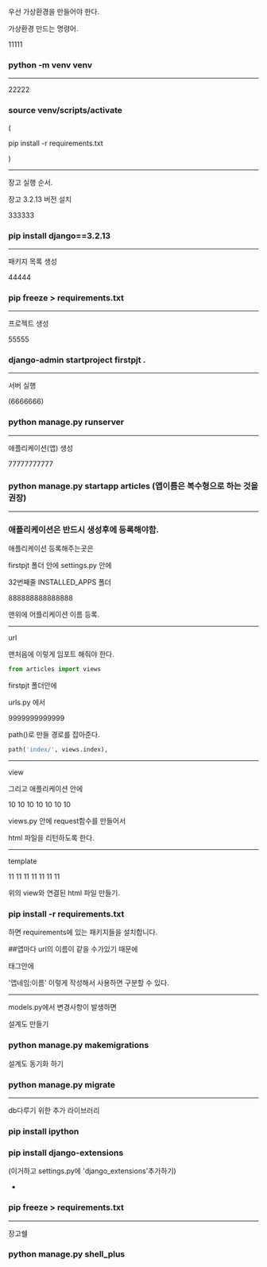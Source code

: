 우선 가상환경을 만들어야 한다.

가상환경 만드는 명령어.

11111

### python -m venv venv

---



22222

### source venv/scripts/activate

(

pip install -r requirements.txt

)

---



장고 실행 순서.

장고 3.2.13 버전 설치

333333

### pip install django==3.2.13

---



패키지 목록 생성

44444

### pip freeze > requirements.txt

---



프로젝트 생성

55555

### django-admin startproject firstpjt .

---



서버 실행

(6666666)

### python manage.py runserver

---



애플리케이션(앱) 생성



77777777777

### python manage.py startapp articles  (앱이름은 복수형으로 하는 것을 권장)

---

### 애플리케이션은 반드시 생성후에 등록해야함.

애플리케이션 등록해주는곳은

firstpjt 폴더 안에 settings.py 안에

32번째줄 INSTALLED_APPS 폴더

888888888888888

맨위에 어플리케이션 이름 등록.

---

url

맨처음에  이렇게 임포트 해줘야 한다.

```python
from articles import views
```

firstpjt 폴더안에

urls.py 에서 

9999999999999

path()로  만들 경로를 잡아준다.

```python
path('index/', views.index),
```



---

view

그리고 애플리케이션 안에

10 10 10 10 10 10 10

views.py 안에 request함수를 만들어서

html 파일을 리턴하도록 한다.



---

template

11 11 11 11 11 11 11

위의 view와 연결된 html 파일 만들기.



### pip install -r requirements.txt

하면 requirements에 있는 패키지들을 설치합니다.



##앱마다 url의 이름이 같을 수가있기 때문에

태그안에

'앱네임:이름' 이렇게 작성해서 사용하면 구분할 수 있다.

---

models.py에서 변경사항이 발생하면



설계도 만들기

### python manage.py makemigrations



설계도 동기화 하기

### python manage.py migrate

------------

db다루기 위한 추가 라이브러리

### pip install ipython

### pip install django-extensions

(이거하고 settings.py에 'django_extensions'추가하기)

+

### pip freeze > requirements.txt

---

장고쉘

### python manage.py shell_plus
